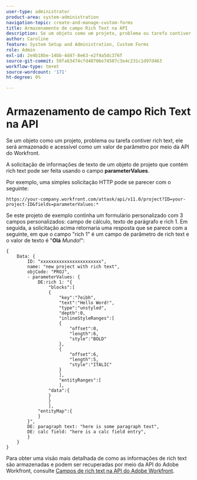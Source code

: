 ```yaml
---
user-type: administrator
product-area: system-administration
navigation-topic: create-and-manage-custom-forms
title: Armazenamento de campo Rich Text na API
description: Se um objeto como um projeto, problema ou tarefa contiver rich text, ele será armazenado e acessível como um valor de parâmetro por meio da API do Workfront.
author: Caroline
feature: System Setup and Administration, Custom Forms
role: Admin
exl-id: 2e4b18be-14bb-4d47-8e63-e2f4a5dc376f
source-git-commit: 50fa63474cfd40706e74507c3e4c231c1d97d463
workflow-type: tm+mt
source-wordcount: '171'
ht-degree: 0%

---
```


# Armazenamento de campo Rich Text na API

Se um objeto como um projeto, problema ou tarefa contiver rich text, ele será armazenado e acessível como um valor de parâmetro por meio da API do Workfront.

A solicitação de informações de texto de um objeto de projeto que contém rich text pode ser feita usando o campo **parameterValues**.

Por exemplo, uma simples solicitação HTTP pode se parecer com o seguinte:

`https://your-company.workfront.com/attask/api/v11.0/project?ID=your-project-ID&fields=parameterValues:*`

Se este projeto de exemplo continha um formulário personalizado com 3 campos personalizados: campo de cálculo, texto de parágrafo e rich 1. Em seguida, a solicitação acima retornaria uma resposta que se parece com a seguinte, em que o campo &quot;rich 1&quot; é um campo de parâmetro de rich text e o valor de texto é &quot;**Olá** *Mundo!*&quot;:

```
{
    Data: {
        ID: "xxxxxxxxxxxxxxxxxxxxxxx",
        name: "new project with rich text",
        objCode: "PROJ",
        - parameterValues: {
            DE:rich 1: "{
                "blocks":[
                {
                    "key":"7eibh",
                    "text":"Hello Word!",
                    "type":"unstyled",
                    "depth":0,
                    "inlineStyleRanges":[
                    {
                        "offset":0,
                        "length":6,
                        "style":"BOLD"
                    },
                    {
                        "offset":6,
                        "length":5,
                        "style":"ITALIC"
                    }
                    ],
                    "entityRanges":[
                    ],
                "data":{
                }
                }
                ],
            "entityMap":{
            }
        }",
        DE: paragraph text: "here is some paragraph text",
        DE: calc field: "here is a calc field entry",
        }
    }
}
```

Para obter uma visão mais detalhada de como as informações de rich text são armazenadas e podem ser recuperadas por meio da API do Adobe Workfront, consulte [Campos de rich text na API do Adobe Workfront](../../../wf-api/general/rich-text-field-api.md).
